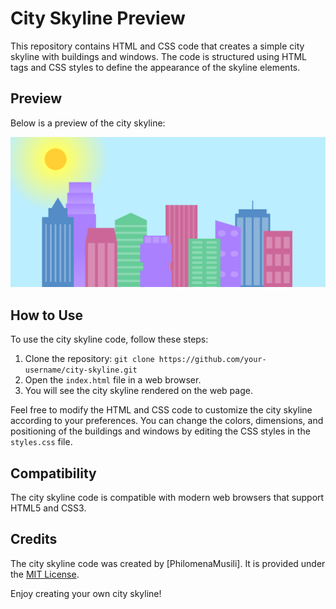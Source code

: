 # City Skyline Preview

This repository contains HTML and CSS code that creates a simple city skyline with buildings and windows. The code is structured using HTML tags and CSS styles to define the appearance of the skyline elements.

## Preview

Below is a preview of the city skyline:

![City Skyline Preview](Sky.png)

## How to Use

To use the city skyline code, follow these steps:

1. Clone the repository: `git clone https://github.com/your-username/city-skyline.git`
2. Open the `index.html` file in a web browser.
3. You will see the city skyline rendered on the web page.

Feel free to modify the HTML and CSS code to customize the city skyline according to your preferences. You can change the colors, dimensions, and positioning of the buildings and windows by editing the CSS styles in the `styles.css` file.

## Compatibility

The city skyline code is compatible with modern web browsers that support HTML5 and CSS3.

## Credits

The city skyline code was created by [PhilomenaMusili]. It is provided under the [MIT License](LICENSE).


Enjoy creating your own city skyline!


